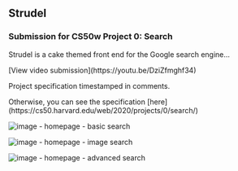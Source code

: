 
<h2>Strudel </h2><h3>Submission for CS50w Project 0: Search</h2>

<p> Strudel is a cake themed front end for the Google search engine... </p>
[View video submission](https://youtu.be/DziZfmghf34)
<p>Project specification timestamped in comments.
<p> Otherwise, you can see the specification [here](https://cs50.harvard.edu/web/2020/projects/0/search/) </p>

![image - homepage - basic search](https://ibb.co/BLPtcDy)

![image - homepage - image search](https://ibb.co/C25FHrs)

![image - homepage - advanced search](https://ibb.co/H4mthTM)
